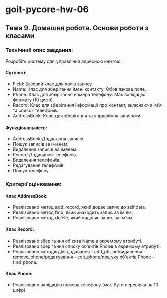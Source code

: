 # goit-pycore-hw-06

## Тема 9. Домашня робота. Основи роботи з класами

### Технiчний опис завдання:
Розробіть систему для управління адресною книгою.

#### Сутності:
- Field: Базовий клас для полів запису.
- Name: Клас для зберігання імені контакту. Обов'язкове поле.
- Phone: Клас для зберігання номера телефону. Має валідацію формату (10 цифр).
- Record: Клас для зберігання інформації про контакт, включаючи ім'я та список телефонів.
- AddressBook: Клас для зберігання та управління записами.


#### Функціональність:
- AddressBook:Додавання записів.
- Пошук записів за іменем.
- Видалення записів за іменем.
- Record:Додавання телефонів.
- Видалення телефонів.
- Редагування телефонів.
- Пошук телефону.



### Критерії оцінювання:

#### Клас AddressBook:
- Реалізовано метод add_record, який додає запис до self.data.
- Реалізовано метод find, який знаходить запис за ім'ям.
- Реалізовано метод delete, який видаляє запис за ім'ям.

#### Клас Record:
- Реалізовано зберігання об'єкта Name в окремому атрибуті.
- Реалізовано зберігання списку об'єктів Phone в окремому атрибуті.
- Реалізовано методи для додавання - add_phone/видалення - remove_phone/редагування - edit_phone/пошуку об'єктів Phone - find_phone.

#### Клас Phone:
- Реалізовано валідацію номера телефону (має бути перевірка на 10 цифр).